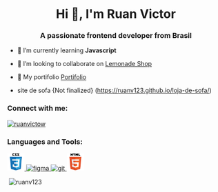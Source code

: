 <h1 align="center">Hi 👋, I'm Ruan Victor</h1>
<h3 align="center">A passionate frontend developer from Brasil</h3>

- 🌱 I’m currently learning **Javascript**

- 👯 I’m looking to collaborate on [Lemonade Shop](https://ruanv123.github.io/Lemonade-Shop/index.html)
- 📇 My portifolio [Portifolio](https://ruanv123.github.io/meu-portifolio/)
- site de sofa {Not finalized} (https://ruanv123.github.io/loja-de-sofa/)

<h3 align="left">Connect with me:</h3>
<p align="left">
<a href="https://instagram.com/ruanvictow" target="blank"><img align="center" src="https://raw.githubusercontent.com/rahuldkjain/github-profile-readme-generator/master/src/images/icons/Social/instagram.svg" alt="ruanvictow" height="30" width="40" /></a>
</p>

<h3 align="left">Languages and Tools:</h3>
<p align="left"> <a href="https://www.w3schools.com/css/" target="_blank" rel="noreferrer"> <img src="https://raw.githubusercontent.com/devicons/devicon/master/icons/css3/css3-original-wordmark.svg" alt="css3" width="40" height="40"/> </a> <a href="https://www.figma.com/" target="_blank" rel="noreferrer"> <img src="https://www.vectorlogo.zone/logos/figma/figma-icon.svg" alt="figma" width="40" height="40"/> </a> <a href="https://git-scm.com/" target="_blank" rel="noreferrer"> <img src="https://www.vectorlogo.zone/logos/git-scm/git-scm-icon.svg" alt="git" width="40" height="40"/> </a> <a href="https://www.w3.org/html/" target="_blank" rel="noreferrer"> <img src="https://raw.githubusercontent.com/devicons/devicon/master/icons/html5/html5-original-wordmark.svg" alt="html5" width="40" height="40"/> </a></p>
<p>&nbsp;<img align="center" src="https://github-readme-stats.vercel.app/api?username=ruanv123&show_icons=true&locale=en" alt="ruanv123" /></p>

